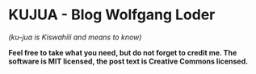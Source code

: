 # KUJUA - Blog Wolfgang Loder
*(ku-jua is Kiswahili and means to know)*

**Feel free to take what you need, but do not forget to credit me.
The software is MIT licensed, the post text is Creative Commons licensed.**
